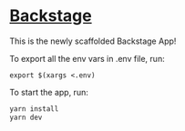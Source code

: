 # [Backstage](https://backstage.io)

This is the newly scaffolded Backstage App!

To export all the env vars in .env file, run:
```shell
export $(xargs <.env)
```

To start the app, run:

```sh
yarn install
yarn dev
```
